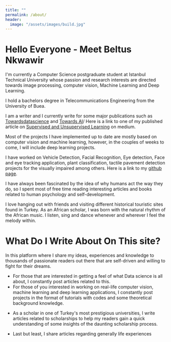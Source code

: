 ```yaml
---
title: ""
permalink: /about/
header:
  image: "/assets/images/build.jpg"
---
```

# Hello Everyone - Meet Beltus Nkwawir

I'm currently a Computer Science postgraduate student at Istanbul Technical University whose passion and research interests are directed towards image processing, computer vision, Machine Learning and Deep Learning.

I hold a bachelors degree in Telecommunications Engineering from the University of Buea.

I am a writer and I currently write for some major publications such as [Towardsdatascience](https://towardsdatascience.com/) and [Towards AI](https://medium.com/towards-artificial-intelligence)/ Here is a link to one of my published article on [Supervised and Unsupervised Learning](https://towardsdatascience.com/supervised-and-unsupervised-learning-for-everyone-526f9b746dd5) on medium.

Most of the projects I have implemented up to date are mostly based on computer vision and machine learning, however, in the couples of weeks to come, I will include deep learning projects.

I have worked on Vehicle Detection, Facial Recognition, Eye detection, Face and eye tracking application, plant classification, tactile pavement detection projects for the visually impaired among others. Here is a link to my [github page](https://github.com/Beltus).


I have always been fascinated by the idea of why humans act the way they do, so I spent most of free time reading interesting articles and books related to human psychology and self-development.

I love hanging out with friends and visiting different historical touristic sites found in Turkey. As an African scholar, I was born with the natural rhythm of the African music. I listen, sing and dance whenever and wherever I feel the melody within.



# What Do I Write About On This site?
In this platform where I share my ideas, experiences and knowledge to thousands of passionate readers out there that are self-driven and willing to fight for their dreams.

* For those that are interested in getting a feel of what Data science is all about, I constantly post articles related to this.
* For those of you interested in working on real-life computer vision, machine learning and deep learning applications, I constantly post projects in the format of tutorials with codes and some theoretical background knowledge.
- As a scholar in one of Turkey's most prestigious universities, I write articles related to scholarships to help my readers gain a quick understanding of some insights of the daunting scholarship process.
* Last but least, I share articles regarding generally life experiences
